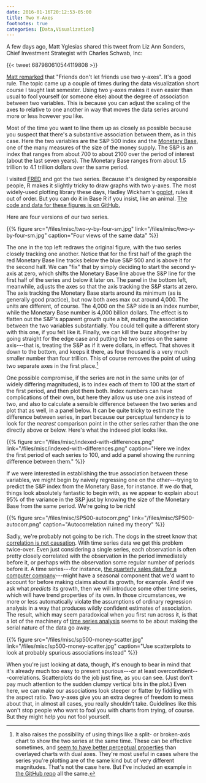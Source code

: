 ```yaml
---
date: 2016-01-16T20:12:53-05:00
title: Two Y-Axes
footnotes: true
categories: [Data,Visualization]
---
```


A few days ago, Matt Yglesias shared this tweet from Liz Ann Sonders, Chief Investment Strategist with Charles Schwab, Inc: 

{{< tweet 687980610544119808 >}}

[Matt remarked](https://twitter.com/mattyglesias/status/687989460424912902) that "Friends don't let friends use two y-axes". It's a good rule. The topic came up a couple of times during the data visualization short course I taught last semester. Using two y-axes makes it even easier than usual to fool yourself (or someone else) about the degree of association between two variables. This is because you can adjust the scaling of the axes to relative to one another in way that moves the data series around more or less however you like. 

Most of the time you want to line them up as closely as possible because you suspect that there's a substantive association between them, as in this case. Here the two variables are the S&P 500 index and the [Monetary Base](http://www.federalreserve.gov/faqs/money_12845.htm), one of the many measures of the size of the money supply. The S&P is an index that ranges from about 700 to about 2100 over the period of interest (about the last seven years). The Monetary Base ranges from about 1.5 trillion to 4.1 trillion dollars over the same period.

I visited [FRED](https://research.stlouisfed.org/fred2/) and got the two series. Because it's designed by responsible people, R makes it slightly tricky to draw graphs with two y-axes. The most widely-used plotting library these days, Hadley Wickham's [ggplot](http://docs.ggplot2.org/current/index.html), rules it out of order. But you can do it in Base R if you insist, like an animal. [The code and data for these figures is on GitHub.](https://github.com/kjhealy/two-y-axes)

Here are four versions of our two series. 

{{% figure src="/files/misc/two-y-by-four-sm.jpg" link="/files/misc/two-y-by-four-sm.jpg" caption="Four views of the same data" %}}

The one in the top left redraws the original figure, with the two series closely tracking one another. Notice that for the first half of the graph the red Monetary Base line tracks below the blue S&P 500 and is above it for the second half. We can "fix" that by simply deciding to start the second y-axis at zero, which shifts the Monetary Base line above the S&P line for the first half of the series and below it later on. The panel in the bottom left, meanwhile, adjusts the axes so that the axis tracking the S&P starts at zero. The axis tracking the Monetary Base starts around its minimum (as is generally good practice), but now both axes max out around 4,000. The units are different, of course. The 4,000 on the S&P side is an index number, while the Monetary Base number is 4,000 billion dollars. The effect is to flatten out the S&P's apparent growth quite a bit, muting the association between the two variables substantially. You could tell quite a different story with this one, if you felt like it. Finally, we can kill the buzz altogether by going straight for the edge case and putting the two series on the same axis---that is, treating the S&P as if it were dollars, in effect. That shoves it down to the bottom, and keeps it there, as four thousand is a very much smaller number than four trillion. This of course removes the point of using two separate axes in the first place.[^1]

One possible compromise, if the series are not in the same units (or of widely differing magnitudes), is to index each of them to 100 at the start of the first period, and then plot them both. Index numbers can have complications of their own, but here they allow us use one axis instead of two, and also to calculate a sensible difference between the two series and plot that as well, in a panel below. It can be quite tricky to estimate the difference between series, in part because our perceptual tendency is to look for the _nearest_ comparison point in the other series rather than the one directly above or below. Here's what the indexed plot looks like.

{{% figure src="/files/misc/indexed-with-differences.png" link="/files/misc/indexed-with-differences.png" caption="Here we index the first period of each series to 100, and add a panel showing the running difference between them." %}}

If we were interested in establishing the true association between these variables, we might begin by naively regressing one on the other---trying to predict the S&P index from the Monetary Base, for instance. If we do that, things look absolutely fantastic to begin with, as we appear to explain about 95% of the variance in the S&P just by knowing the size of the Monetary Base from the same period. We're going to be rich! 

{{% figure src="/files/misc/SP500-autocorr.png" link="/files/misc/SP500-autocorr.png" caption="Autocorrelation ruined my theory" %}}

Sadly, we're probably not going to be rich. The dogs in the street know that [correlation is not causation](http://kieranhealy.org/blog/archives/2008/06/29/no-idea-more-obscure-and-uncertain/). With time series data we get this problem twice-over. Even just considering a single series, each observation is often pretty closely correlated with the observation in the period immediately before it, or perhaps with the observation some regular number of periods before it. A time series---for instance, [the quarterly sales data for a computer company](http://kieranhealy.org/blog/archives/2015/07/22/apple-sales-trends-q2-2015/)---might have a seasonal component that we'd want to account for before making claims about its growth, for example. And if we ask what *predicts* its growth, then we will introduce some other time series, which will have trend properties of its own. In those circumstances, we more or less automatically violate the assumptions of ordinary regression analysis in a way that produces wildly confident estimates of association. The result, which may seem paradoxical when you first run across it, is that a lot of the machinery of [time series analysis](https://en.wikipedia.org/wiki/Time_series) seems to be about making the serial nature of the data go away. 

{{% figure src="/files/misc/sp500-money-scatter.jpg" link="/files/misc/sp500-money-scatter.jpg" caption="Use scatterplots to look at probably spurious associations instead" %}}

When you're just looking at data, though, it's enough to bear in mind that it's already much too easy to present spurious---or at least overconfident---correlations. Scatterplots do the job just fine, as you can see. (Just don't pay much attention to the sudden clumpy vertical bits in the plot.) Even here, we can make our associations look steeper or flatter by fiddling with the aspect ratio. Two y-axes give you an extra degree of freedom to mess about that, in almost all cases, you really shouldn't take. Guidelines like this won't stop people who want to fool you with charts from trying, of course. But they might help you not fool yourself.

[^1]: It also raises the possibility of using things like a split- or broken-axis chart to show the two series at the same time. These can be effective sometimes, and [seem to have better perceptual properties](https://hal.inria.fr/inria-00638535/document) than overlayed charts with dual axes. They're most useful in cases where the series you're plotting are of the same kind but of very different magnitudes. That's not the case here. But I've included an example in [the GitHub repo](https://github.com/kjhealy/two-y-axes) all the same.
